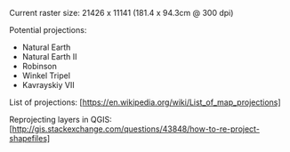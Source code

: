 Current raster size: 21426 x 11141 (181.4 x 94.3cm @ 300 dpi)

Potential projections:

* Natural Earth
* Natural Earth II
* Robinson
* Winkel Tripel
* Kavrayskiy VII

List of projections: [https://en.wikipedia.org/wiki/List_of_map_projections]

Reprojecting layers in QGIS: [http://gis.stackexchange.com/questions/43848/how-to-re-project-shapefiles]

